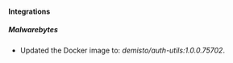 
#### Integrations

##### Malwarebytes

- Updated the Docker image to: *demisto/auth-utils:1.0.0.75702*.
